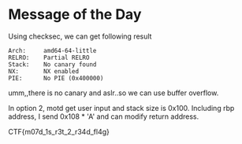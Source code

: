 # Message of the Day

Using checksec, we can get following result

```
Arch:     amd64-64-little
RELRO:    Partial RELRO
Stack:    No canary found
NX:       NX enabled
PIE:      No PIE (0x400000)
```

umm,,there is no canary and aslr..so we can use buffer overflow.

In option 2, motd get user input and stack size is 0x100. Including rbp address, I send 0x108 * 'A' and can modify return address.

CTF{m07d_1s_r3t_2_r34d_fl4g}